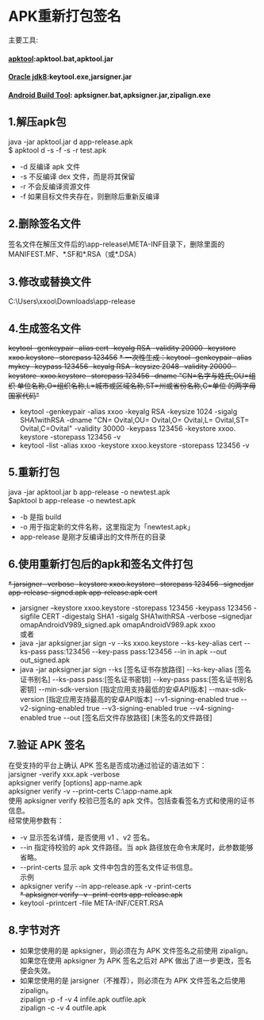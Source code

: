 # APK重新打包签名
主要工具:
#### [apktool](https://ibotpeaches.github.io/Apktool):apktool.bat,apktool.jar
#### [Oracle jdk8](https://download.oracle.com/java/18/latest/jdk-18_windows-x64_bin.zip):keytool.exe,jarsigner.jar
#### [Android Build Tool](https://dl.google.com/android/repository/build-tools_r34-windows.zip):  apksigner.bat,apksigner.jar,zipalign.exe
## 1.解压apk包
java -jar apktool.jar d app-release.apk  
$ apktool d -s -f -s -r test.apk  
* -d 反编译 apk 文件
* -s 不反编译 dex 文件，而是将其保留
* -r 不会反编译资源文件
* -f 如果目标文件夹存在，则删除后重新反编译
## 2.删除签名文件
签名文件在解压文件后的\app-release\META-INF目录下，删除里面的MANIFEST.MF、\*.SF和\*.RSA（或*.DSA）
## 3.修改或替换文件
C:\Users\xxoo\Downloads\app-release
## 4.生成签名文件
~~keytool -genkeypair -alias cert -keyalg RSA -validity 20000 -keystore xxoo.keystore -storepass 123456~~
~~* 一次性生成：keytool -genkeypair -alias mykey -keypass 123456 -keyalg RSA -keysize 2048 -validity 20000 -keystore  xxoo.keystore -storepass 123456 -dname "CN=名字与姓氏,OU=组织 单位名称,O=组织名称,L=城市或区域名称,ST=州或省份名称,C=单位 的两字母国家代码"~~
* keytool -genkeypair -alias xxoo -keyalg RSA -keysize 1024 -sigalg SHA1withRSA -dname "CN= Ovital,OU= Ovital,O= Ovital,L= Ovital,ST= Ovital,C=Ovital" -validity 30000 -keypass 123456  -keystore xxoo. keystore  -storepass 123456 -v
* keytool -list -alias xxoo -keystore xxoo.keystore -storepass 123456 -v
## 5.重新打包
java -jar apktool.jar b app-release -o newtest.apk  
$apktool b app-release -o newtest.apk  
* -b 是指 build
* -o 用于指定新的文件名称，这里指定为「newtest.apk」
* app-release 是刚才反编译出的文件所在的目录
## 6.使用重新打包后的apk和签名文件打包
~~* jarsigner -verbose -keystore xxoo.keystore -storepass 123456 -signedjar app-release-signed.apk app-release.apk cert~~
* jarsigner –keystore xxoo.keystore -storepass 123456 -keypass 123456 -sigfile CERT -digestalg SHA1 -sigalg SHA1withRSA  -verbose –signedjar omapAndroidV989_signed.apk omapAndroidV989.apk xxoo  
或者   
* java -jar apksigner.jar sign -v --ks xxoo.keystore --ks-key-alias cert --ks-pass pass:123456 --key-pass pass:123456 --in in.apk --out out_signed.apk
* java -jar apksigner.jar sign --ks [签名证书存放路径] --ks-key-alias [签名证书别名] --ks-pass pass:[签名证书密钥] --key-pass pass:[签名证书别名密钥] --min-sdk-version [指定应用支持最低的安卓API版本] --max-sdk-version [指定应用支持最高的安卓API版本] --v1-signing-enabled true --v2-signing-enabled true --v3-signing-enabled true --v4-signing-enabled true --out [签名后文件存放路径] [未签名的文件路径] 
## 7.验证 APK 签名
在受支持的平台上确认 APK 签名是否成功通过验证的语法如下：  
jarsigner -verify xxx.apk -verbose  
apksigner verify [options] app-name.apk  
apksigner verify -v --print-certs C:\app-name.apk  
使用 apksigner verify 校验已签名的 apk 文件。包括查看签名方式和使用的证书信息。  
经常使用参数有：  
* -v 显示签名详情，是否使用 v1 、v2 签名。  
* --in 指定待校验的 apk 文件路径。当 apk 路径放在命令末尾时，此参数能够省略。  
* --print-certs 显示 apk 文件中包含的签名文件证书信息。  
  示例
* apksigner verify --in app-release.apk -v -print-certs  
~~* apksigner verify -v -print-certs app-release.apk~~
* keytool -printcert -file META-INF/CERT.RSA
## 8.字节对齐
* 如果您使用的是 apksigner，则必须在为 APK 文件签名之前使用 zipalign。如果您在使用 apksigner 为 APK 签名之后对 APK 做出了进一步更改，签名便会失效。
* 如果您使用的是 jarsigner（不推荐），则必须在为 APK 文件签名之后使用 zipalign。  
zipalign -p -f -v 4 infile.apk outfile.apk  
zipalign -c -v 4 outfile.apk
